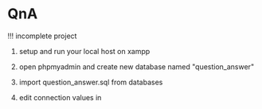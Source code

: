# QnA

!!! incomplete project

1. setup and run your local host on xampp

2. open phpmyadmin and create new database named "question_answer"

3. import question_answer.sql from databases

4. edit connection values in 
